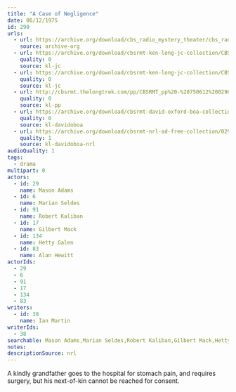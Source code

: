 ```yaml
---
title: "A Case of Negligence"
date: 06/12/1975
id: 290
urls: 
  - url: https://archive.org/download/cbs_radio_mystery_theater/cbs_radio_mystery_theater-0251-0300.zip/cbs_radio_mystery_theater-0251-0300%2Fcbsrmt_0290_a_case_of_negligence.mp3
    source: archive-org
  - url: https://archive.org/download/cbsrmt-ken-long-jc-collection/CBSRMT - 750612 0290 A Case Of Negligence vbr fb2_jc.mp3
    quality: 0
    source: kl-jc
  - url: https://archive.org/download/cbsrmt-ken-long-jc-collection/CBSRMT - 750612 0290 Case Of Negligence vbr kb2_jc.mp3
    quality: 0
    source: kl-jc
  - url: http://cbsrmt.thelongtrek.com/pp/CBSRMT_pp%20-%20750612%200290%20A%20Case%20of%20Negligence.mp3
    quality: 0
    source: kl-pp
  - url: https://archive.org/download/cbsrmt-david-oxford-boa-collection/CBSRMT-750612-0290-A-Case-of-Negligence-(128-44)_WBBM-JE-{BoA}.mp3
    quality: 0
    source: kl-davidoboa
  - url: https://archive.org/download/cbsrmt-nrl-ad-free-collection/0290%20CBSRMT-750612-0290-A-Case-of-Negligence-(128-44)_WBBM-JE-%7BBoA%7D%20(no%20ads).mp3
    quality: 1
    source: kl-davidoboa-nrl
audioQuality: 1
tags: 
  - drama
multipart: 0
actors:  
  - id: 29
    name: Mason Adams  
  - id: 6
    name: Marian Seldes  
  - id: 91
    name: Robert Kaliban  
  - id: 17
    name: Gilbert Mack  
  - id: 134
    name: Hetty Galen  
  - id: 83
    name: Alan Hewitt
actorIds:  
  - 29  
  - 6  
  - 91  
  - 17  
  - 134  
  - 83
writers:  
  - id: 38
    name: Ian Martin
writerIds:  
  - 38
searchable: Mason Adams,Marian Seldes,Robert Kaliban,Gilbert Mack,Hetty Galen,Alan Hewitt Ian Martin
notes: 
descriptionSource: nrl
---
```

A kindly grandfather goes to the hospital for stomach pain, and requires surgery, but his next-of-kin cannot be reached for consent.